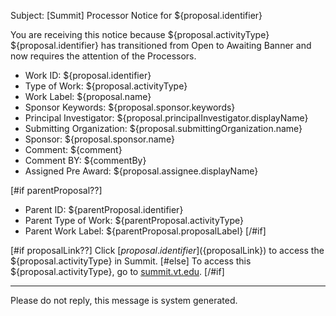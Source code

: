 Subject: [Summit] Processor Notice for ${proposal.identifier}

You are receiving this notice because ${proposal.activityType} ${proposal.identifier} has transitioned from Open to Awaiting Banner and now requires the attention of the Processors.

* Work ID: ${proposal.identifier}
* Type of Work: ${proposal.activityType}
* Work Label: ${proposal.name}
* Sponsor Keywords: ${proposal.sponsor.keywords}
* Principal Investigator: ${proposal.principalInvestigator.displayName}
* Submitting Organization: ${proposal.submittingOrganization.name}
* Sponsor: ${proposal.sponsor.name}
* Comment: ${comment}
* Comment BY: ${commentBy}
* Assigned Pre Award: ${proposal.assignee.displayName}

[#if parentProposal??]
* Parent ID: ${parentProposal.identifier}
* Parent Type of Work: ${parentProposal.activityType}
* Parent Work Label: ${parentProposal.proposalLabel}
[/#if]

[#if proposalLink??]
Click [${proposal.identifier}](${proposalLink}) to access the ${proposal.activityType} in Summit.
[#else]
To access this ${proposal.activityType}, go to [summit.vt.edu](http://summit.vt.edu).
[/#if]

------------------------------------------------------------------------
Please do not reply, this message is system generated.
